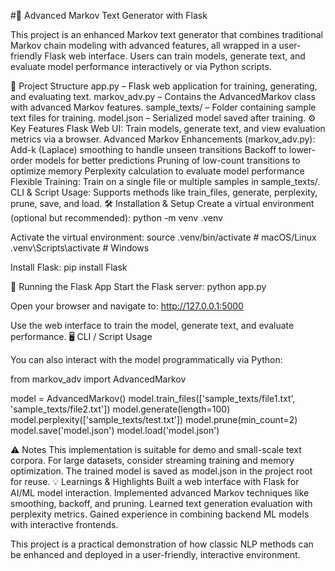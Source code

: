 
#📝 Advanced Markov Text Generator with Flask

This project is an enhanced Markov text generator that combines traditional Markov chain modeling with advanced features, all wrapped in a user-friendly Flask web interface. Users can train models, generate text, and evaluate model performance interactively or via Python scripts.

📂 Project Structure
app.py – Flask web application for training, generating, and evaluating text.
markov_adv.py – Contains the AdvancedMarkov class with advanced Markov features.
sample_texts/ – Folder containing sample text files for training.
model.json – Serialized model saved after training.
⚙️ Key Features
Flask Web UI: Train models, generate text, and view evaluation metrics via a browser.
Advanced Markov Enhancements (markov_adv.py):
Add-k (Laplace) smoothing to handle unseen transitions
Backoff to lower-order models for better predictions
Pruning of low-count transitions to optimize memory
Perplexity calculation to evaluate model performance
Flexible Training: Train on a single file or multiple samples in sample_texts/.
CLI & Script Usage: Supports methods like train_files, generate, perplexity, prune, save, and load.
🛠️ Installation & Setup
Create a virtual environment (optional but recommended):
python -m venv .venv

Activate the virtual environment:
source .venv/bin/activate   # macOS/Linux
.venv\Scripts\activate      # Windows

Install Flask:
pip install Flask

🚀 Running the Flask App
Start the Flask server:
python app.py

Open your browser and navigate to:
http://127.0.0.1:5000

Use the web interface to train the model, generate text, and evaluate performance.
🖥️ CLI / Script Usage

You can also interact with the model programmatically via Python:

from markov_adv import AdvancedMarkov

model = AdvancedMarkov()
model.train_files(['sample_texts/file1.txt', 'sample_texts/file2.txt'])
model.generate(length=100)
model.perplexity(['sample_texts/test.txt'])
model.prune(min_count=2)
model.save('model.json')
model.load('model.json')

⚠️ Notes
This implementation is suitable for demo and small-scale text corpora.
For large datasets, consider streaming training and memory optimization.
The trained model is saved as model.json in the project root for reuse.
💡 Learnings & Highlights
Built a web interface with Flask for AI/ML model interaction.
Implemented advanced Markov techniques like smoothing, backoff, and pruning.
Learned text generation evaluation with perplexity metrics.
Gained experience in combining backend ML models with interactive frontends.

This project is a practical demonstration of how classic NLP methods can be enhanced and deployed in a user-friendly, interactive environment.
